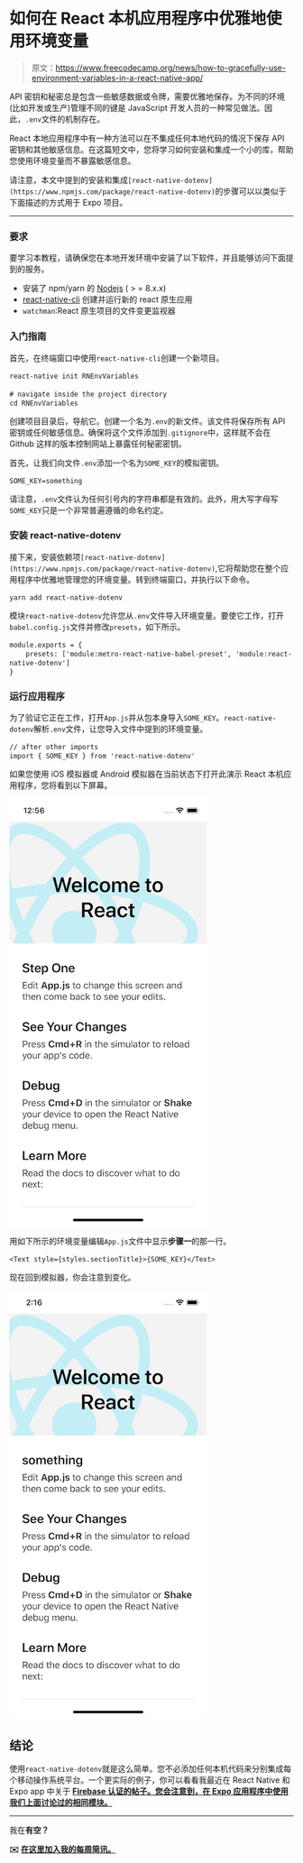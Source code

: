 # 如何在 React 本机应用程序中优雅地使用环境变量

> 原文：<https://www.freecodecamp.org/news/how-to-gracefully-use-environment-variables-in-a-react-native-app/>

API 密钥和秘密总是包含一些敏感数据或令牌，需要优雅地保存。为不同的环境(比如开发或生产)管理不同的键是 JavaScript 开发人员的一种常见做法。因此，`.env`文件的机制存在。

React 本地应用程序中有一种方法可以在不集成任何本地代码的情况下保存 API 密钥和其他敏感信息。在这篇短文中，您将学习如何安装和集成一个小的库，帮助您使用环境变量而不暴露敏感信息。

请注意，本文中提到的安装和集成`[react-native-dotenv](https://www.npmjs.com/package/react-native-dotenv)`的步骤可以以类似于下面描述的方式用于 Expo 项目。

* * *

### 要求

要学习本教程，请确保您在本地开发环境中安装了以下软件，并且能够访问下面提到的服务。

*   安装了 npm/yarn 的 [Nodejs](https://nodejs.org/en/) ( > = 8.x.x)
*   [react-native-cli](https://www.npmjs.com/package/react-native-cli) 创建并运行新的 react 原生应用
*   `watchman`:React 原生项目的文件变更监视器

### 入门指南

首先，在终端窗口中使用`react-native-cli`创建一个新项目。

```
react-native init RNEnvVariables

# navigate inside the project directory
cd RNEnvVariables
```

创建项目目录后，导航它。创建一个名为`.env`的新文件。该文件将保存所有 API 密钥或任何敏感信息。确保将这个文件添加到`.gitignore`中，这样就不会在 Github 这样的版本控制网站上暴露任何秘密密钥。

首先，让我们向文件`.env`添加一个名为`SOME_KEY`的模拟密钥。

```
SOME_KEY=something
```

请注意，`.env`文件认为任何引号内的字符串都是有效的。此外，用大写字母写`SOME_KEY`只是一个非常普遍遵循的命名约定。

### 安装 react-native-dotenv

接下来，安装依赖项`[react-native-dotenv](https://www.npmjs.com/package/react-native-dotenv)`,它将帮助您在整个应用程序中优雅地管理您的环境变量。转到终端窗口，并执行以下命令。

```
yarn add react-native-dotenv
```

模块`react-native-dotenv`允许您从`.env`文件导入环境变量。要使它工作，打开`babel.config.js`文件并修改`presets`，如下所示。

```
module.exports = {   
    presets: ['module:metro-react-native-babel-preset', 'module:react-native-dotenv']
}
```

### 运行应用程序

为了验证它正在工作，打开`App.js`并从包本身导入`SOME_KEY`。`react-native-dotenv`解析`.env`文件，让您导入文件中提到的环境变量。

```
// after other imports
import { SOME_KEY } from 'react-native-dotenv'
```

如果您使用 iOS 模拟器或 Android 模拟器在当前状态下打开此演示 React 本机应用程序，您将看到以下屏幕。

![1*ZISAEh-BOnnS3fe9ELSFlA](img/5d966c9792ea5ee5d9a03ddfa1617984.png)

用如下所示的环境变量编辑`App.js`文件中显示**步骤一**的那一行。

```
<Text style={styles.sectionTitle}>{SOME_KEY}</Text>
```

现在回到模拟器，你会注意到变化。

![1*vHCK4XMZdnDKuFT1IDdhZg](img/90f0fa2fd51e30ddf0dfccdd30989853.png)

## 结论

使用`react-native-dotenv`就是这么简单。您不必添加任何本机代码来分别集成每个移动操作系统平台。一个更实际的例子，你可以看看我最近在 React Native 和 Expo app 中关于 [**Firebase 认证的帖子。您会注意到，在 Expo 应用程序中使用我们上面讨论过的相同模块。**](https://heartbeat.fritz.ai/how-to-build-an-email-authentication-app-with-firebase-firestore-and-react-native-a18a8ba78574)

* * *

我在**有空？**

**✉️** [**在这里加入我的每周简讯。**](https://tinyletter.com/amanhimself)